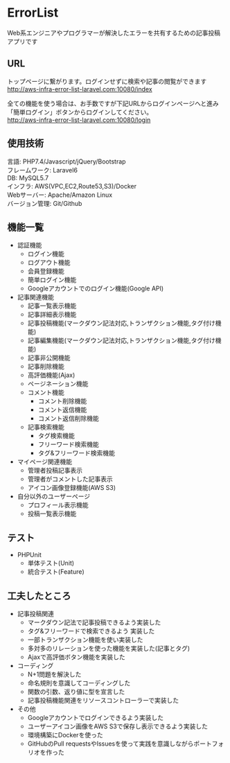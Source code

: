 # ErrorList
Web系エンジニアやプログラマーが解決したエラーを共有するための記事投稿アプリです  

## URL  
トップページに繋がります。ログインせずに検索や記事の閲覧ができます    
http://aws-infra-error-list-laravel.com:10080/index  

全ての機能を使う場合は、お手数ですが下記URLからログインページへと進み「簡単ログイン」ボタンからログインしてください。  
http://aws-infra-error-list-laravel.com:10080/login

## 使用技術
言語: PHP7.4/Javascript/jQuery/Bootstrap    
フレームワーク: Laravel6  
DB: MySQL5.7  
インフラ: AWS(VPC,EC2,Route53,S3)/Docker  
Webサーバー: Apache/Amazon Linux  
バージョン管理: Git/Github  
  
## 機能一覧
- 認証機能  
    - ログイン機能  
    - ログアウト機能  
    - 会員登録機能  
    - 簡単ログイン機能  
    - Googleアカウントでのログイン機能(Google API)  
- 記事関連機能  
    - 記事一覧表示機能   
    - 記事詳細表示機能  
    - 記事投稿機能(マークダウン記法対応,トランザクション機能,タグ付け機能)  
    - 記事編集機能(マークダウン記法対応,トランザクション機能,タグ付け機能)  
    - 記事非公開機能
    - 記事削除機能  
    - 高評価機能(Ajax)  
    - ページネーション機能  
    - コメント機能  
        - コメント削除機能  
        - コメント返信機能  
        - コメント返信削除機能  
    - 記事検索機能  
        - タグ検索機能  
        - フリーワード検索機能  
        - タグ&フリーワード検索機能  
- マイページ関連機能  
    - 管理者投稿記事表示  
    - 管理者がコメントした記事表示  
    - アイコン画像登録機能(AWS S3)  
- 自分以外のユーザーページ  
    - プロフィール表示機能  
    - 投稿一覧表示機能  

## テスト  
- PHPUnit  
    - 単体テスト(Unit)  
    - 統合テスト(Feature)  

## 工夫したところ  
- 記事投稿関連    
    - マークダウン記法で記事投稿できるよう実装した  
    - タグ&フリーワードで検索できるよう 実装した  
    - 一部トランザクション機能を使い実装した  
    - 多対多のリレーションを使った機能を実装した(記事とタグ)  
    - Ajaxで高評価ボタン機能を実装した  
- コーディング    
    - N+1問題を解決した   
    - 命名規則を意識してコーディングした  
    - 関数の引数、返り値に型を宣言した  
    - 記事投稿機能関連をリソースコントローラーで実装した  
- その他    
    - Googleアカウントでログインできるよう実装した    
    - ユーザーアイコン画像をAWS S3で保存し表示できるよう実装した   
    - 環境構築にDockerを使った  
    - GitHubのPull requestsやIssuesを使って実践を意識しながらポートフォリオを作った  